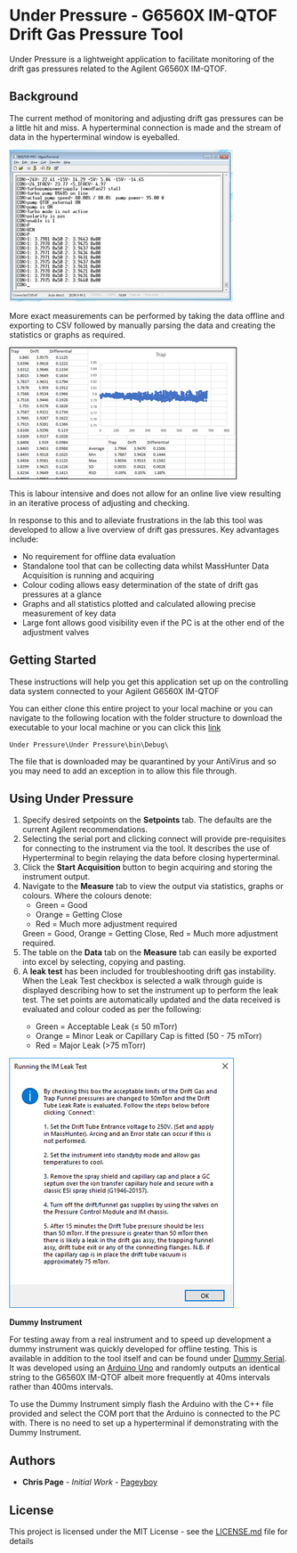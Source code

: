 # Under Pressure - G6560X IM-QTOF Drift Gas Pressure Tool

Under Pressure is a lightweight application to facilitate monitoring of the drift gas pressures related to the Agilent G6560X IM-QTOF.

## Background

The current method of monitoring and adjusting drift gas pressures can be a little hit and miss. A hyperterminal connection is made and the stream of data in the hyperterminal window is eyeballed.

![A view of the hyperterminal window](https://raw.githubusercontent.com/pageyboy/UnderPressure/master/Readme%20Images/Hyperterminal.png)

More exact measurements can be performed by taking the data offline and exporting to CSV followed by manually parsing the data and creating the statistics or graphs as required.

![Manual creation of statistics and graphs in excel](https://raw.githubusercontent.com/pageyboy/UnderPressure/master/Readme%20Images/ExcelGraph.png)

This is labour intensive and does not allow for an online live view resulting in an iterative process of adjusting and checking.

In response to this and to alleviate frustrations in the lab this tool was developed to allow a live overview of drift gas pressures. Key advantages include:

* No requirement for offline data evaluation
* Standalone tool that can be collecting data whilst MassHunter Data Acquisition is running and acquiring
* Colour coding allows easy determination of the state of drift gas pressures at a glance
* Graphs and all statistics plotted and calculated allowing precise measurement of key data
* Large font allows good visibility even if the PC is at the other end of the adjustment valves

## Getting Started

These instructions will help you get this application set up on the controlling data system connected to your Agilent G6560X IM-QTOF

You can either clone this entire project to your local machine or you can navigate to the following location with the folder structure to download the executable to your local machine or you can click this [link](https://github.com/pageyboy/UnderPressure/raw/master/Under%20Pressure/Under%20Pressure/bin/Debug/Under%20Pressure.exe)

```
Under Pressure\Under Pressure\bin\Debug\
```

The file that is downloaded may be quarantined by your AntiVirus and so you may need to add an exception in to allow this file through.

## Using Under Pressure

<ol type="1">
    <li>Specify desired setpoints on the <b>Setpoints</b> tab. The defaults are the current Agilent recommendations.</li>
    <li>Selecting the serial port and clicking connect will provide pre-requisites for connecting to the instrument via the tool. It describes the use of Hyperterminal to begin relaying the data before closing hyperterminal.</li>
    <li>Click the <b>Start Acquisition</b> button to begin acquiring and storing the instrument output.</li>
    <li>Navigate to the <b>Measure</b> tab to view the output via statistics, graphs or colours. Where the colours denote:
        <ul>
            <li>Green = Good</li>
            <li>Orange = Getting Close</li>
            <li>Red = Much more adjustment required</li>
        </ul>
        Green = Good, Orange = Getting Close, Red = Much more adjustment required.</li>
    <li>The table on the <b>Data</b> tab on the <b>Measure</b> tab can easily be exported into excel by selecting, copying and pasting.</li>
    <li>A <b>leak test</b> has been included for troubleshooting drift gas instability. When the Leak Test checkbox is selected a walk through guide is displayed describing how to set the instrument up to perform the leak test. The set points are automatically updated and the data received is evaluated and colour coded as per the following:</li>
        <ul>
            <li>Green = Acceptable Leak (&#8804; 50 mTorr)</li>
            <li>Orange = Minor Leak or Capillary Cap is fitted (50 - 75 mTorr)</li>
            <li>Red = Major Leak (>75 mTorr)</li>
        </ul>
</ol>

![Leak test on screen information](https://raw.githubusercontent.com/pageyboy/UnderPressure/master/Readme%20Images/LeakTest.png)

**Dummy Instrument**

For testing away from a real instrument and to speed up development a dummy instrument was quickly developed for offline testing. This is available in addition to the tool itself and can be found under [Dummy Serial](https://github.com/pageyboy/UnderPressure/tree/master/DummySerial). It was developed using an [Arduino Uno](https://www.arduino.cc/) and randomly outputs an identical string to the G6560X IM-QTOF albeit more frequently at 40ms intervals rather than 400ms intervals.

To use the Dummy Instrument simply flash the Arduino with the C++ file provided and select the COM port that the Arduino is connected to the PC with. There is no need to set up a hyperterminal if demonstrating with the Dummy Instrument.

## Authors

* **Chris Page** - *Initial Work* - [Pageyboy](https://github.com/pageyboy/)

## License

This project is licensed under the MIT License - see the [LICENSE.md](https://github.com/pageyboy/UnderPressure/blob/master/LICENSE) file for details
